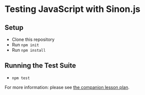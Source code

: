 # Testing JavaScript with Sinon.js

## Setup

* Clone this repository
* Run `npm init`
* Run `npm install`

## Running the Test Suite

* `npm test`

For more information: please see [the companion lesson plan][lp].

[lp]: https://github.com/turingschool/lesson_plans/blob/master/ruby_04-apis_and_scalability/testing_javascript-mocks_and_stubs.markdown
